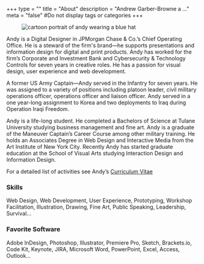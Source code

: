 +++
type = ""
title = "About"
description = "Andrew Garber-Browne a ..."
meta = "false" #Do not display tags or categories
+++

<figure class="avatar">
  <img src="https://en.gravatar.com/userimage/10197003/9a3faef005ccab78ac67d3677ff5fff3.jpg?size=400" alt="cartoon portrait of andy wearing a blue hat">
</figure>

Andy is a Digital Designer in JPMorgan Chase &amp; Co.’s Chief Operating Office. He is a steward of the firm's brand—he supports presentations and information design for digital and print products. Andy has worked for the firm’s Corporate and Investment Bank and Cybersecurity & Technology Controls for seven years in creative roles. He has a passion for visual design, user experience and web development.

A former US Army Captain—Andy served in the Infantry for seven years. He was assigned to a variety of positions including platoon leader, civil military operations officer, operations officer and liaison officer. Andy served in a one year-long assignment to Korea and two deployments to Iraq during Operation Iraqi Freedom. 

Andy is a life-long student. He completed a Bachelors of Science at Tulane University studying business management and fine art. Andy is a graduate of the Maneuver Captain’s Career Course among other military training. He holds an Associates Degree in Web Design and Interactive Media from the Art Institute of New York City. Recently Andy has started graduate education at the School of Visual Arts studying Interaction Design and Information Design.

For a detailed list of activities see Andy’s [Curriculum Vitae](/cv/)

<div class="about-details">
<div>
  <h3>Skills</h3>
  <p>Web Design, Web Development, User Experience, Prototyping, Workshop Facilitation, Illustration, Drawing, Fine Art, Public Speaking, Leadership, Survival... </p>
</div>
<div>
  <h3>Favorite Software</h3>
  <p>Adobe InDesign, Photoshop, Illustrator, Premiere Pro, Sketch, Brackets.io, Code Kit, Keynote, JIRA, Microsoft Word, PowerPoint, Excel, Access, Outlook...</p>
</div>
</div>